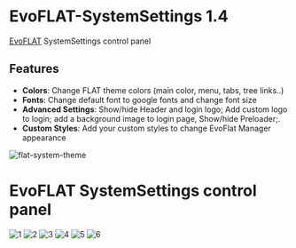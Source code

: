 # EvoFLAT-SystemSettings 1.4
[EvoFLAT](https://github.com/Nicola1971/EvoFLAT) SystemSettings control panel

## Features

- **Colors**: Change FLAT theme colors (main color, menu, tabs, tree links..)
- **Fonts**: Change default font to google fonts and change font size
- **Advanced Settings**: Show/hide Header and login logo; Add custom logo to login; add a background image to login page, Show/hide Preloader;.
- **Custom Styles**: 	Add your custom styles to change EvoFlat Manager appearance 

![flat-system-theme](https://user-images.githubusercontent.com/7342798/33016221-fae57ae6-cded-11e7-8488-33cfeb62ca72.png)

# EvoFLAT SystemSettings control panel

![1](https://user-images.githubusercontent.com/7342798/33321218-309a66c6-d445-11e7-9204-a5924a13be41.png)
![2](https://user-images.githubusercontent.com/7342798/33321219-30b790de-d445-11e7-991a-9e92aff8464b.png)
![3](https://user-images.githubusercontent.com/7342798/33321220-30d14fba-d445-11e7-8a0a-e2f2af128c5e.png)
![4](https://user-images.githubusercontent.com/7342798/33321221-30ee4674-d445-11e7-85a2-efc92762dd3c.png)
![5](https://user-images.githubusercontent.com/7342798/33321222-31171fa4-d445-11e7-8fc5-4b847aac08cb.png)
![6](https://user-images.githubusercontent.com/7342798/33321223-313051d6-d445-11e7-87ce-0309f654ca9a.png)



